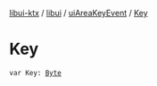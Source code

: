 [libui-ktx](../../index.md) / [libui](../index.md) / [uiAreaKeyEvent](index.md) / [Key](./-key.md)

# Key

`var Key: `[`Byte`](https://kotlinlang.org/api/latest/jvm/stdlib/kotlin/-byte/index.html)